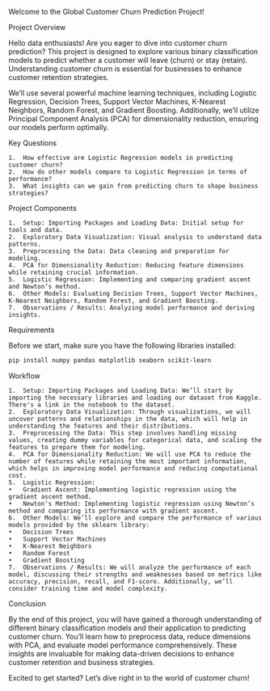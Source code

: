 Welcome to the Global Customer Churn Prediction Project!

Project Overview

Hello data enthusiasts! Are you eager to dive into customer churn prediction? This project is designed to explore various binary classification models to predict whether a customer will leave (churn) or stay (retain). Understanding customer churn is essential for businesses to enhance customer retention strategies.

We’ll use several powerful machine learning techniques, including Logistic Regression, Decision Trees, Support Vector Machines, K-Nearest Neighbors, Random Forest, and Gradient Boosting. Additionally, we’ll utilize Principal Component Analysis (PCA) for dimensionality reduction, ensuring our models perform optimally.

Key Questions

	1.	How effective are Logistic Regression models in predicting customer churn?
	2.	How do other models compare to Logistic Regression in terms of performance?
	3.	What insights can we gain from predicting churn to shape business strategies?

Project Components

	1.	Setup: Importing Packages and Loading Data: Initial setup for tools and data.
	2.	Exploratory Data Visualization: Visual analysis to understand data patterns.
	3.	Preprocessing the Data: Data cleaning and preparation for modeling.
	4.	PCA for Dimensionality Reduction: Reducing feature dimensions while retaining crucial information.
	5.	Logistic Regression: Implementing and comparing gradient ascent and Newton’s method.
	6.	Other Models: Evaluating Decision Trees, Support Vector Machines, K-Nearest Neighbors, Random Forest, and Gradient Boosting.
	7.	Observations / Results: Analyzing model performance and deriving insights.
 
Requirements

Before we start, make sure you have the following libraries installed:
```bash
pip install numpy pandas matplotlib seaborn scikit-learn
```

Workflow

	1.	Setup: Importing Packages and Loading Data: We’ll start by importing the necessary libraries and loading our dataset from Kaggle. There's a link in the notebook to the dataset.
	2.	Exploratory Data Visualization: Through visualizations, we will uncover patterns and relationships in the data, which will help in understanding the features and their distributions.
	3.	Preprocessing the Data: This step involves handling missing values, creating dummy variables for categorical data, and scaling the features to prepare them for modeling.
	4.	PCA for Dimensionality Reduction: We will use PCA to reduce the number of features while retaining the most important information, which helps in improving model performance and reducing computational cost.
	5.	Logistic Regression:
	•	Gradient Ascent: Implementing logistic regression using the gradient ascent method.
	•	Newton’s Method: Implementing logistic regression using Newton’s method and comparing its performance with gradient ascent.
	6.	Other Models: We’ll explore and compare the performance of various models provided by the sklearn library:
	•	Decision Trees
	•	Support Vector Machines
	•	K-Nearest Neighbors
	•	Random Forest
	•	Gradient Boosting
	7.	Observations / Results: We will analyze the performance of each model, discussing their strengths and weaknesses based on metrics like accuracy, precision, recall, and F1-score. Additionally, we’ll consider training time and model complexity.

Conclusion

By the end of this project, you will have gained a thorough understanding of different binary classification models and their application to predicting customer churn. You’ll learn how to preprocess data, reduce dimensions with PCA, and evaluate model performance comprehensively. These insights are invaluable for making data-driven decisions to enhance customer retention and business strategies.

Excited to get started? Let’s dive right in to the world of customer churn!
